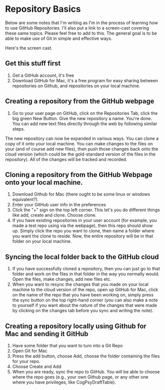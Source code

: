 # Repository Basics

Below are some notes that I'm writing as I'm in the process of learning how to use GitHub Repositories. I'll also put a link to a screen-cast covering these same topics. Please feel free to add to this. The general goal is to be able to make use of Git in simple and effective ways.

Here's the screen cast. 


## Get this stuff first

1. Get a GitHub account, it's free
2. Download GitHub for Mac, it's a free program for easy sharing between repositories on Github, and repositories on your local machine.

## Creating a repository from the GitHub webpage

1. Go to your user page on GitHub, click on the Repositories Tab, click the big green New Button. Give the new repository a name. You're done. You can add new text files directly through the web by following similar steps.

The new repository can now be expanded in various ways. You can clone a copy of it onto your local machine. You can make changes to the files on your (and of course add new files), then push those changes back onto the cloud version (which could be the gold-standard version of the files in the repository). All of the changes will be tracked and recorded.

## Cloning a repository from the GitHub Webpage onto your local machine.

1. Download Github for Mac (there ought to be some linux or windows equivalent?).
2. Enter your GitHub user info in the preferences
3. Click the "+" sign  on the top left corner. This let's you do different things like add, create and clone. Choose clone.
4. If you have existing repositories in your user account (for example, you made a test repo using via the webpage), then this repo should show up. Simply click the repo you want to clone, then name a folder where you want the clone to reside. Now, the entire repository will be in that folder on your local machine.

## Syncing the local folder back to the GitHub cloud 
1. If you have successfully cloned a repository, then you can just go to that folder and work on the files in that folder in the way you normally would. Open the files, make changes, add new files etc.
2. When you want to resync the changes that you made on your local machine to the cloud version of the repo, open up GitHub for Mac, click on the name of the repo that you have been working on, simply press the sync button on the top right-hand corner (you can also make a note to yourself if you want about the nature of the changes that were made by clicking on the changes tab before you sync and writing the note).

## Creating a repository locally using Github for Mac and sending it GitHub 

1. Have some folder that you want to turn into a Git Repo
2. Open Git for Mac
3. Press the add button, choose Add, choose the folder containing the files for your repo.
4. Choose Create and Add
5. When you are ready, sync the repo to GitHub. You will be able to choose where the repo goes (e.g., your own Github page, or any other one where you have privileges, like CogPsyDraftTable).







